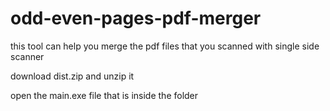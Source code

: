# odd-even-pages-pdf-merger
this tool can help you merge the pdf files that you scanned with single side scanner

download dist.zip and unzip it

open the main.exe file that is inside the folder
